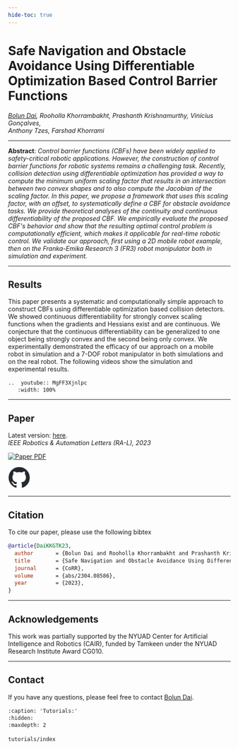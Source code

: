 ```yaml
---
hide-toc: true
---
```


# Safe Navigation and Obstacle Avoidance Using Differentiable Optimization Based Control Barrier Functions

*[Bolun Dai](https://bolundai0216.github.io), Rooholla Khorrambakht, Prashanth Krishnamurthy, Vinícius Gonçalves,  
Anthony Tzes, Farshad Khorrami*  

---

**Abstract**: *Control barrier functions (CBFs) have been widely applied to safety-critical robotic applications. However, the construction of control barrier functions for robotic systems remains a challenging task. Recently, collision detection using differentiable optimization has provided a way to compute the minimum uniform scaling factor that results in an intersection between two convex shapes and to also compute the Jacobian of the scaling factor. In this paper, we propose a framework that uses this scaling factor, with an offset, to systematically define a CBF for obstacle avoidance tasks. We provide theoretical analyses of the continuity and continuous differentiability of the proposed CBF. We empirically evaluate the proposed CBF's behavior and show that the resulting optimal control problem is computationally efficient, which makes it applicable for real-time robotic control. We validate our approach, first using a 2D mobile robot example, then on the Franka-Emika Research 3 (FR3) robot manipulator both in simulation and experiment.*

---

## Results

This paper presents a systematic and computationally simple approach to construct CBFs using differentiable optimization based collision detectors. We showed continuous differentiability for strongly convex scaling functions when the gradients and Hessians exist and are continuous. We conjecture that the continuous differentiability can be generalized to one object being strongly convex and the second being only convex. We experimentally demonstrated the efficacy of our approach on a mobile robot in simulation and a 7-DOF robot manipulator in both simulations and on the real robot. The following videos show the simulation and experimental results.

```{eval-rst}
..  youtube:: MgFF3Xjnlpc
   :width: 100%
```

---

## Paper

Latest version: [here](https://arxiv.org/abs/2304.08586).  
*IEEE Robotics & Automation Letters (RA-L), 2023*

[![Paper PDF](_static/ra-l_paper.png)](https://arxiv.org/abs/2304.08586)

<a href="https://github.com/BolunDai0216/DifferentiableOptimizationCBF">
  <img src="_static/github-mark.png" alt="Link to GitHub Repo" width="50"/>
</a>

---

## Citation

To cite our paper, please use the following bibtex

```bibtex
@article{DaiKKGTK23,
  author       = {Bolun Dai and Rooholla Khorrambakht and Prashanth Krishnamurthy and Vin{\'{\i}}cius Gon{\c{c}}alves and Anthony Tzes and Farshad Khorrami},
  title        = {Safe Navigation and Obstacle Avoidance Using Differentiable Optimization Based Control Barrier Functions},
  journal      = {CoRR},
  volume       = {abs/2304.08586},
  year         = {2023},
}
```

---

## Acknowledgements

This work was partially supported by the NYUAD Center for Artificial Intelligence and Robotics (CAIR), funded by Tamkeen under the NYUAD Research Institute Award CG010.

---

## Contact

If you have any questions, please feel free to contact [Bolun Dai](mailto:bd1555@nyu.edu).

```{toctree}
:caption: 'Tutorials:'
:hidden:
:maxdepth: 2

tutorials/index
```